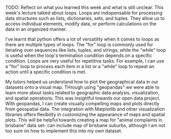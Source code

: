 TODO: Reflect on what you learned this week and what is still unclear.
This week's lecture talked about loops. Loops are indispensable for processing data structures such as lists, dictionaries, sets, and tuples. They allow us to access individual elements, modify data, or perform calculations on the data in an organized manner. 

I've learnt that python offers a lot of versatility when it comes to loops as there are multiple types of loops. The "for" loop is commonly used for iterating over sequences like lists, tuples, and strings, while the "while" loop is useful when the loop's termination condition depends on a specific condition. Loops are very useful for repetitive tasks. For example, I can use a "for" loop to process each item in a list or a "while" loop to repeat an action until a specific condition is met.

My tutors helped us understand how to plot the geographical data in our datasets onto a visual map. THrough using "geopandas" we were able to learn more about tasks related to geographic data analysis, visualization, and spatial operations. This was insightful towards our open data project. With geopandas, I can create visually compelling maps and plots directly from geospatial data. The integration with Matplotlib and other visualization libraries offers flexibility in customizing the appearance of maps and spatial plots. This will be helpful towards creating a map for "animal complaints in brisbane" data set- can include map of brisbane suburbs, although I am not too sure on how to implement this into my own dataset. 